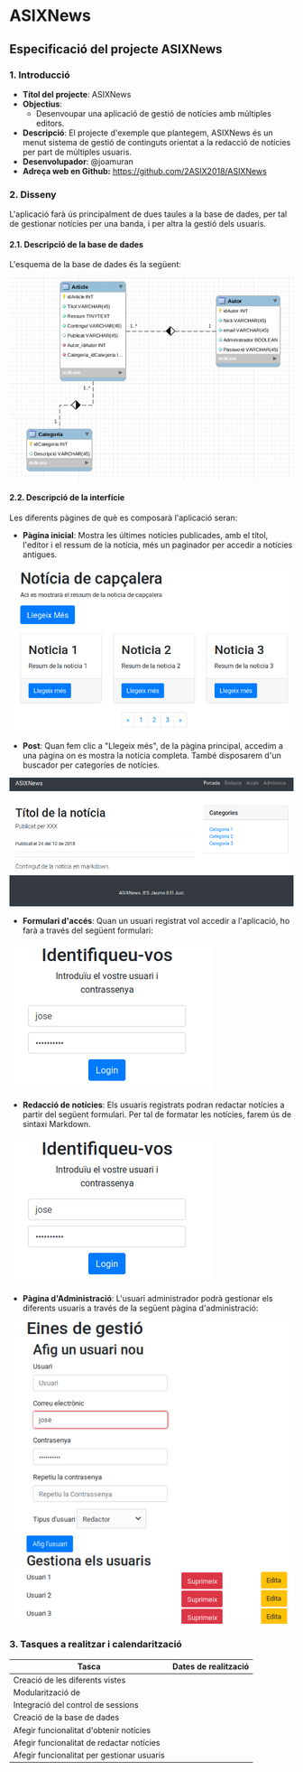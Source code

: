 # ASIXNews

## Especificació del projecte ASIXNews

### 1. Introducció

* **Títol del projecte**: ASIXNews
* **Objectius**: 
  * Desenvoupar una aplicació de gestió de notícies amb múltiples editors.
* **Descripció**: El projecte d'exemple que plantegem, ASIXNews és un menut sistema de gestió de continguts orientat a la redacció de notícies per part de múltiples usuaris.
* **Desenvolupador**: @joamuran
* **Adreça web en Github:** https://github.com/2ASIX2018/ASIXNews

### 2. Disseny

L'aplicació farà ús principalment de dues taules a la base de dades, per tal de gestionar notícies per una banda, i per altra la gestió dels usuaris.

#### 2.1. Descripció de la base de dades

L'esquema de la base de dades és la següent:

![Base de dades](imgs/bd.png)

#### 2.2. Descripció de la interfície 

Les diferents pàgines de què es composarà l'aplicació seran:

* **Pàgina inicial**: Mostra les últimes notícies publicades, amb el títol, l'editor i el ressum de la notícia, més un paginador per accedir a notícies antigues.

![Pàgina principal](imgs/principal.png)

* **Post**: Quan fem clic a "Llegeix més", de la pàgina principal, accedim a una pàgina on es mostra la notícia completa. També disposarem d'un buscador per categoríes de notícies.

![Pàgina principal](imgs/post.png)

* **Formulari d'accés**: Quan un usuari registrat vol accedir a l'aplicació, ho farà a través del següent formulari:

![Pàgina principal](imgs/login.png)

* **Redacció de notícies**: Els usuaris registrats podran redactar notícies a partir del següent formulari. Per tal de formatar les notícies, farem ús de sintaxi Markdown.

![Pàgina principal](imgs/login.png)

* **Pàgina d'Administració**: L'usuari administrador podrà gestionar els diferents usuaris a través de la següent pàgina d'administració:

![Pàgina principal](imgs/admin.png)

### 3. Tasques a realitzar i calendarització

| Tasca | Dates de realització |
|------|-------------|
| Creació de les diferents vistes |  |
| Modularització de | |
| Integració del control de sessions | |
| Creació de la base de dades | |
| Afegir funcionalitat d'obtenir notícies | |
| Afegir funcionalitat de redactar notícies | |
| Afegir funcionalitat per gestionar usuaris | |
